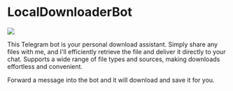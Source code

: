 # LocalDownloaderBot

![](https://img.freepik.com/premium-vector/download-jpg-icon-file-with-label-laptop-screen-downloading-document-concept_545399-1145.jpg)

This Telegram bot is your personal download assistant. 
Simply share any files with me, and I'll efficiently retrieve the file and deliver it directly to your chat. 
Supports a wide range of file types and sources, making downloads effortless and convenient.

Forward a message into the bot and it will download and save it for you.

